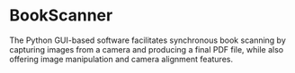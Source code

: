# BookScanner
The Python GUI-based software facilitates synchronous book scanning by capturing images from a camera and producing a final PDF file, while also offering image manipulation and camera alignment features.
